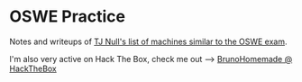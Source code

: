 # OSWE Practice
Notes and writeups of [TJ Null's list of machines similar to the OSWE exam](https://docs.google.com/spreadsheets/d/1dwSMIAPIam0PuRBkCiDI88pU3yzrqqHkDtBngUHNCw8/edit#gid=665299979).

I'm also very active on Hack The Box, check me out --> [BrunoHomemade @ HackTheBox](https://app.hackthebox.com/profile/420159)
